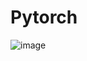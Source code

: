 # Pytorch




![image](https://user-images.githubusercontent.com/69597971/191639920-0f92bb95-1cc6-47e5-a25a-17a1028e2b5b.png)
